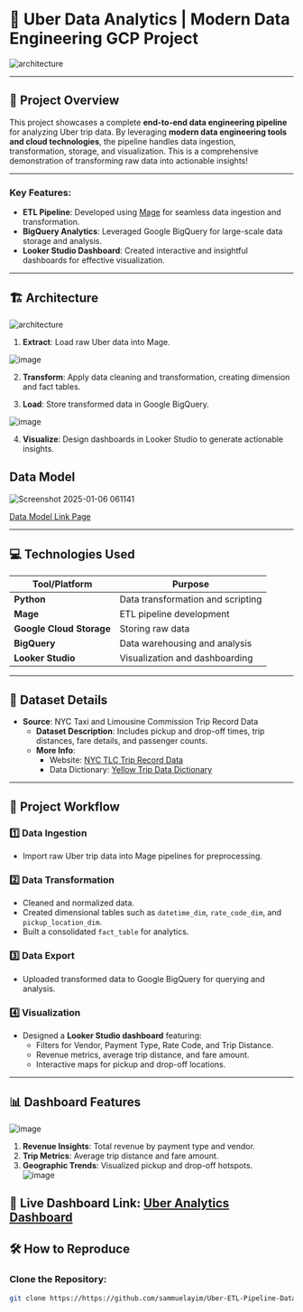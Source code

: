 # 🚖 Uber Data Analytics | Modern Data Engineering GCP Project  

![architecture](https://github.com/user-attachments/assets/18443919-970d-47ad-a446-5b00b8b5ed8b)



---


## 📜 Project Overview  
This project showcases a complete **end-to-end data engineering pipeline** for analyzing Uber trip data. By leveraging **modern data engineering tools and cloud technologies**, the pipeline handles data ingestion, transformation, storage, and visualization. This is a comprehensive demonstration of transforming raw data into actionable insights!  

---

### Key Features:  
- **ETL Pipeline**: Developed using [Mage](https://www.mage.ai/) for seamless data ingestion and transformation.  
- **BigQuery Analytics**: Leveraged Google BigQuery for large-scale data storage and analysis.  
- **Looker Studio Dashboard**: Created interactive and insightful dashboards for effective visualization.  

---

## 🏗️ Architecture  

![architecture](https://github.com/user-attachments/assets/18443919-970d-47ad-a446-5b00b8b5ed8b)


1. **Extract**: Load raw Uber data into Mage.

![image](https://github.com/user-attachments/assets/e7cf8190-335a-451b-8455-40fccc770fc3)

2. **Transform**: Apply data cleaning and transformation, creating dimension and fact tables.  

3. **Load**: Store transformed data in Google BigQuery.  

![image](https://github.com/user-attachments/assets/16ff8741-9089-4a6f-97af-dcc0a518a33c)

4. **Visualize**: Design dashboards in Looker Studio to generate actionable insights.

  ## Data Model
  ![Screenshot 2025-01-06 061141](https://github.com/user-attachments/assets/fa0d0ad5-1c8c-421f-ba6d-f23181977be5)

  [Data Model Link Page](https://shorturl.at/Qup6m)

---

## 💻 Technologies Used  


| Tool/Platform           | Purpose                           |
|--------------------------|-----------------------------------|
| **Python**               | Data transformation and scripting|
| **Mage**                 | ETL pipeline development         |
| **Google Cloud Storage** | Storing raw data                 |
| **BigQuery**             | Data warehousing and analysis    |
| **Looker Studio**        | Visualization and dashboarding   |  

---

## 📂 Dataset Details  

- **Source**: NYC Taxi and Limousine Commission Trip Record Data  
  - **Dataset Description**: Includes pickup and drop-off times, trip distances, fare details, and passenger counts.  
  - **More Info**:  
    - Website: [NYC TLC Trip Record Data](https://www.nyc.gov/site/tlc/about/tlc-trip-record-data.page)  
    - Data Dictionary: [Yellow Trip Data Dictionary](https://www.nyc.gov/assets/tlc/downloads/pdf/data_dictionary_trip_records_yellow.pdf)  

---

## 🚀 Project Workflow  

### 1️⃣ **Data Ingestion**  
- Import raw Uber trip data into Mage pipelines for preprocessing.  

### 2️⃣ **Data Transformation**  
- Cleaned and normalized data.  
- Created dimensional tables such as `datetime_dim`, `rate_code_dim`, and `pickup_location_dim`.  
- Built a consolidated `fact_table` for analytics.  

### 3️⃣ **Data Export**  
- Uploaded transformed data to Google BigQuery for querying and analysis.  

### 4️⃣ **Visualization**  
- Designed a **Looker Studio dashboard** featuring:  
  - Filters for Vendor, Payment Type, Rate Code, and Trip Distance.  
  - Revenue metrics, average trip distance, and fare amount.  
  - Interactive maps for pickup and drop-off locations.  

---

## 📊 Dashboard Features  

  ![image](https://github.com/user-attachments/assets/41d8deab-609d-4931-bbb2-640e1ee689ee)

1. **Revenue Insights**: Total revenue by payment type and vendor.  
2. **Trip Metrics**: Average trip distance and fare amount.  
3. **Geographic Trends**: Visualized pickup and drop-off hotspots.  
  ![image](https://github.com/user-attachments/assets/48bf0a8a-349a-4472-a441-6d11c78e2bcb)

🌟 **Live Dashboard Link**: [Uber Analytics Dashboard](https://lookerstudio.google.com/s/nl3slVGcC1g)
---

## 🛠️ How to Reproduce  

### Clone the Repository:  
```bash
git clone https://https://github.com/sammuelayim/Uber-ETL-Pipeline-Data-Engineering-Project.git
